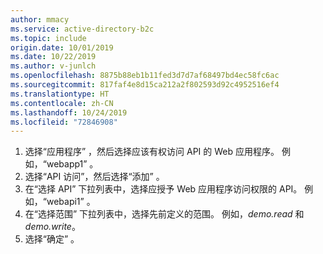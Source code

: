 ```yaml
---
author: mmacy
ms.service: active-directory-b2c
ms.topic: include
origin.date: 10/01/2019
ms.date: 10/22/2019
ms.author: v-junlch
ms.openlocfilehash: 8875b88eb1b11fed3d7d7af68497bd4ec58fc6ac
ms.sourcegitcommit: 817faf4e8d15ca212a2f802593d92c4952516ef4
ms.translationtype: HT
ms.contentlocale: zh-CN
ms.lasthandoff: 10/24/2019
ms.locfileid: "72846908"
---
```

1. 选择“应用程序”  ，然后选择应该有权访问 API 的 Web 应用程序。 例如，“webapp1”  。
1. 选择“API 访问”，然后选择“添加”   。
1. 在“选择 API”  下拉列表中，选择应授予 Web 应用程序访问权限的 API。 例如，“webapi1”  。
1. 在“选择范围”  下拉列表中，选择先前定义的范围。 例如，*demo.read* 和 *demo.write*。
1. 选择“确定”  。

